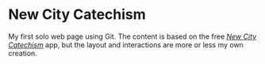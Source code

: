 # New City Catechism

My first solo web page using Git. The content is based on the free [*New City Catechism*](http://www.newcitycatechism.com/) app, but the layout and interactions are more or less my own creation.
